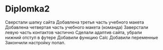 # Diplomka2
 Сверстали шапку сайта
 Добавлена третья часть учебного макета
 Добавлена четвертая часть учебного макета (команда)
 Заверстали левую часть контактов частично
 Сделали адаптив сайта, убрали нижний отступ в футере
 Добавили функцию Calc
 Добавили переменные
 Закончили настройку попап.